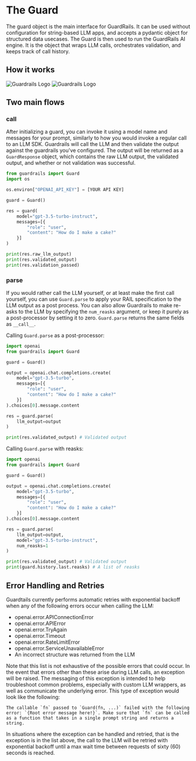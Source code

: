 # The Guard

The guard object is the main interface for GuardRails. It can be used without configuration for string-based LLM apps, and accepts a pydantic object for structured data usecases. The Guard is then used to run the GuardRails AI engine. It is the object that wraps LLM calls, orchestrates validation, and keeps track of call history.


## How it works

![Guardrails Logo](../img/guardrails_arch_white_vertical.png#only-light)
![Guardrails Logo](../img/guardrails_arch_dark_vertical.png#only-dark)


## Two main flows
### __call__
After initializing a guard, you can invoke it using a model name and messages for your prompt, similarly to how you would invoke a regular call to an LLM SDK. Guardrails will call the LLM and then validate the output against the guardrails you've configured. The output will be returned as a `GuardResponse` object, which contains the raw LLM output, the validated output, and whether or not validation was successful.

```py
from guardrails import Guard
import os

os.environ["OPENAI_API_KEY"] = [YOUR API KEY]

guard = Guard()

res = guard(
    model="gpt-3.5-turbo-instruct",
    messages=[{
        "role": "user",
        "content": "How do I make a cake?"
    }]
)

print(res.raw_llm_output)
print(res.validated_output)
print(res.validation_passed)
``` 

### parse
If you would rather call the LLM yourself, or at least make the first call yourself, you can use `Guard.parse` to apply your RAIL specification to the LLM output as a post process.  You can also allow Guardrails to make re-asks to the LLM by specifying the `num_reasks` argument, or keep it purely as a post-processor by setting it to zero.  `Guard.parse` returns the same fields as `__call__`.

Calling `Guard.parse` as a post-processor:
```py
import openai
from guardrails import Guard

guard = Guard()

output = openai.chat.completions.create(
    model="gpt-3.5-turbo",
    messages=[{
        "role": "user",
        "content": "How do I make a cake?"
    }]
).choices[0].message.content

res = guard.parse(
    llm_output=output
)

print(res.validated_output) # Validated output
```

Calling `Guard.parse` with reasks:
```py
import openai
from guardrails import Guard

guard = Guard()

output = openai.chat.completions.create(
    model="gpt-3.5-turbo",
    messages=[{
        "role": "user",
        "content": "How do I make a cake?"
    }]
).choices[0].message.content

res = guard.parse(
    llm_output=output,
    model="gpt-3.5-turbo-instruct",
    num_reasks=1
)

print(res.validated_output) # Validated output
print(guard.history.last.reasks) # A list of reasks
```

## Error Handling and Retries
Guardtails currently performs automatic retries with exponential backoff when any of the following errors occur when calling the LLM:

- openai.error.APIConnectionError
- openai.error.APIError
- openai.error.TryAgain
- openai.error.Timeout
- openai.error.RateLimitError
- openai.error.ServiceUnavailableError
- An incorrect structure was returned from the LLM

Note that this list is not exhaustive of the possible errors that could occur.  In the event that errors other than these arise during LLM calls, an exception will be raised.  The messaging of this exception is intended to help troubleshoot common problems, especially with custom LLM wrappers, as well as communicate the underlying error.  This type of exception would look like the following:
```log
The callable `fn` passed to `Guard(fn, ...)` failed with the following error: `{Root error message here!}`. Make sure that `fn` can be called as a function that takes in a single prompt string and returns a string.
```

In situations where the exception can be handled and retried, that is the exception is in the list above, the call to the LLM will be retried with exponential backoff until a max wait time between requests of sixty (60) seconds is reached.